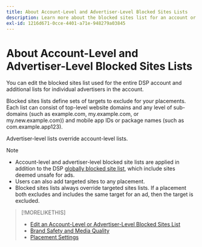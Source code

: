 ```yaml
---
title: About Account-Level and Advertiser-Level Blocked Sites Lists
description: Learn more about the blocked sites list for an account or advertiser.
exl-id: 1216d671-0cce-4401-a71e-948279a03845
---
```

# About Account-Level and Advertiser-Level Blocked Sites Lists

You can edit the blocked sites list used for the entire DSP account and additional lists for individual advertisers in the account.

Blocked sites lists define sets of targets to exclude for your placements. Each list can consist of top-level website domains and any level of sub-domains (such as example.com, my.example.com, or my.new.example.com)) and mobile app IDs or package names (such as com.example.app123).

Advertiser-level lists override account-level lists.

>[!NOTE]
>
>* Account-level and advertiser-level blocked site lists are applied in addition to the DSP [globally blocked site list](/help/dsp/introduction/features/brand-safety-media-quality.md#global-blocked-sites), which include sites deemed unsafe for ads.
>* Users can also add targeted sites to any placement.
>* Blocked sites lists always override targeted sites lists. If a placement both excludes and includes the same target for an ad, then the target is excluded.

>[!MORELIKETHIS]
>
>* [Edit an Account-Level or Advertiser-Level Blocked Sites List](/help/dsp/admin/blocked-sites-list-edit.md)
>* [Brand Safety and Media Quality](/help/dsp/introduction/features/brand-safety-media-quality.md)
>* [Placement Settings](/help/dsp/campaign-management/placements/placement-settings.md)
